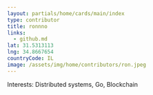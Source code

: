 ```yaml
---
layout: partials/home/cards/main/index
type: contributor
title: ronnno
links:
  - github.md
lat: 31.5313113
lng: 34.8667654
countryCode: IL
image: /assets/img/home/contributors/ron.jpeg
---
```


Interests: Distributed systems, Go, Blockchain

